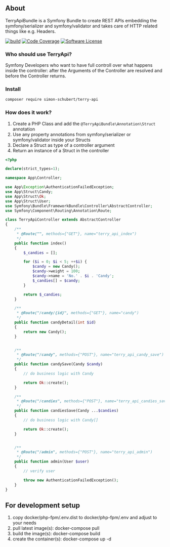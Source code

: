 ## About
TerryApiBundle is a Symfony Bundle to create REST APIs embedding the symfony/serializer and symfony/validator and takes care of HTTP related things like e.g. Headers.

[![build](https://github.com/simon-schubert/terry-api/workflows/build/badge.svg)](https://github.com/simon-schubert/terry-api)
[![Code Coverage](https://codecov.io/gh/simon-schubert/terry-api/branch/master/graph/badge.svg)](https://codecov.io/gh/simon-schubert/terry-api)
[![Software License](https://img.shields.io/badge/license-MIT-green.svg)](LICENSE)

### Who should use TerryApi?
Symfony Developers who want to have full controll over what happens inside the controller: after the Arguments of the Controller are resolved and before the Controller returns.

### Install
```sh
composer require simon-schubert/terry-api
```

### How does it work?
1. Create a PHP Class and add the `@TerryApiBundle\Annotation\Struct` annotation
1. Use any property annotations from symfony/serializer or symfony/validator inside your Structs
1. Declare a Struct as type of a controller argument 
1. Return an instance of a Struct in the controller


```php
<?php

declare(strict_types=1);

namespace App\Controller;

use App\Exception\AuthenticationFailedException;
use App\Struct\Candy;
use App\Struct\Ok;
use App\Struct\User;
use Symfony\Bundle\FrameworkBundle\Controller\AbstractController;
use Symfony\Component\Routing\Annotation\Route;

class TerryApiController extends AbstractController
{
    /**
     * @Route("", methods={"GET"}, name="terry_api_index")
     */
    public function index()
    {
        $_candies = [];

        for ($i = 0; $i < 5; ++$i) {
            $candy = new Candy();
            $candy->weight = 100;
            $candy->name = 'No.' . $i . 'Candy';
            $_candies[] = $candy;
        }

        return $_candies;
    }

    /**
     * @Route("/candy/{id}", methods={"GET"}, name="candy")
     */
    public function candyDetail(int $id)
    {
        return new Candy();
    }


    /**
     * @Route("/candy", methods={"POST"}, name="terry_api_candy_save")
     */
    public function candySave(Candy $candy)
    {
        // do business logic with Candy

        return Ok::create();
    }

    /**
     * @Route("/candies", methods={"POST"}, name="terry_api_candies_save")
     */
    public function candiesSave(Candy ...$candies)
    {
        // do business logic with Candy[]

        return Ok::create();
    }


    /**
     * @Route("/admin", methods={"POST"}, name="terry_api_admin")
     */
    public function admin(User $user)
    {
        // verify user

        throw new AuthenticationFailedException();
    }
}
```

## For development setup
1. copy docker/php-fpm/.env.dist to docker/php-fpm/.env and adjust to your needs
1. pull latest image(s): docker-compose pull
1. build the image(s): docker-compose build
1. create the container(s): docker-compose up -d